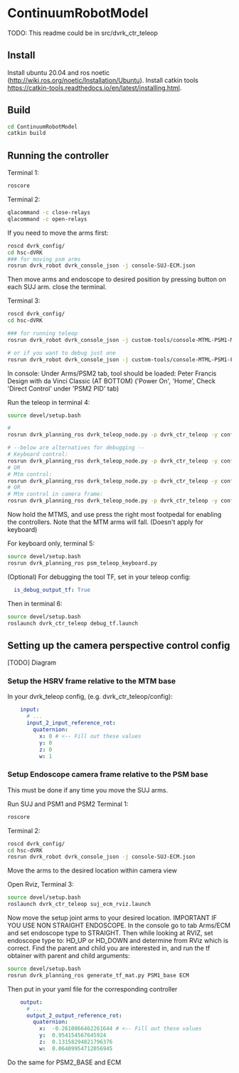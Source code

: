 # ContinuumRobotModel

TODO: This readme could be in src/dvrk_ctr_teleop

## Install 
Install ubuntu 20.04 and ros noetic (http://wiki.ros.org/noetic/Installation/Ubuntu).
Install catkin tools https://catkin-tools.readthedocs.io/en/latest/installing.html.

## Build

```bash
cd ContinuumRobotModel
catkin build
```

## Running the controller

Terminal 1:
```bash
roscore
```

Terminal 2:
```bash
qlacommand -c close-relays
qlacommand -c open-relays
```

If you need to move the arms first:
```bash
roscd dvrk_config/
cd hsc-dVRK
### for moving psm arms
rosrun dvrk_robot dvrk_console_json -j console-SUJ-ECM.json
```
Then move arms and endoscope to desired position by pressing button on each SUJ arm.
close the terminal.


Terminal 3:
```bash
roscd dvrk_config/
cd hsc-dVRK

### for running teleop
rosrun dvrk_robot dvrk_console_json -j custom-tools/console-MTML-PSM1-MTMR-PSM2-Fetal.json

# or if you want to debug just one
rosrun dvrk_robot dvrk_console_json -j custom-tools/console-MTML-PSM1-Fetal.json
```

In console:
Under Arms/PSM2 tab, tool should be loaded: Peter Francis Design with da Vinci Classic (AT BOTTOM)
('Power On', 'Home', Check 'Direct Control' under 'PSM2 PID' tab)

Run the teleop in terminal 4:
```bash
source devel/setup.bash

#
rosrun dvrk_planning_ros dvrk_teleop_node.py -p dvrk_ctr_teleop -y config/mtml_psm1_mtmr_psm2_cam.yaml

# --below are alternatives for debugging --
# Keyboard control: 
rosrun dvrk_planning_ros dvrk_teleop_node.py -p dvrk_ctr_teleop -y config/keyboard_psm1.yaml
# OR
# Mtm control: 
rosrun dvrk_planning_ros dvrk_teleop_node.py -p dvrk_ctr_teleop -y config/mtml_psm1.yaml
# OR
# Mtm control in camera frame: 
rosrun dvrk_planning_ros dvrk_teleop_node.py -p dvrk_ctr_teleop -y config/mtml_psm1_cam.yaml

```
Now hold the MTMS, and use press the right most footpedal for enabling the controllers. Note that the MTM arms will fall. (Doesn't apply for keyboard)

For keyboard only, terminal 5:
```bash
source devel/setup.bash
rosrun dvrk_planning_ros psm_teleop_keyboard.py
```

(Optional) For debugging the tool TF, set in your teleop config:
```yaml
  is_debug_output_tf: True
```
Then in terminal 6:
```bash
source devel/setup.bash
roslaunch dvrk_ctr_teleop debug_tf.launch 
```

## Setting up the camera perspective control config

[TODO] Diagram

### Setup the HSRV frame relative to the MTM base

In your dvrk_teleop config, (e.g. dvrk_ctr_teleop/config):
```yaml
    input:
      # ... 
      input_2_input_reference_rot:
        quaternion:
          x: 0 # <-- Fill out these values
          y: 0
          z: 0
          w: 1
```


### Setup Endoscope camera frame relative to the PSM base
This must be done if any time you move the SUJ arms.

Run SUJ and PSM1 and PSM2
Terminal 1:
```bash
roscore
```

Terminal 2:
```bash
roscd dvrk_config/
cd hsc-dVRK
rosrun dvrk_robot dvrk_console_json -j console-SUJ-ECM.json 
```
Move the arms to the desired location within camera view

Open Rviz, Terminal 3:

```bash
source devel/setup.bash
roslaunch dvrk_ctr_teleop suj_ecm_rviz.launch
```

Now move the setup joint arms to your desired location.
IMPORTANT IF YOU USE NON STRAIGHT ENDOSCOPE. In the console go to tab Arms/ECM and set endoscope type to STRAIGHT. 
Then while looking at RVIZ, set endoscope type to: HD_UP or HD_DOWN and determine from RViz which is correct.
Find the parent and child you are interested in, and run the tf obtainer with parent and child arguments:

```bash
source devel/setup.bash
rosrun dvrk_planning_ros generate_tf_mat.py PSM1_base ECM
```

Then put in your yaml file for the corresponding controller
```yaml
    output:
      # ... 
      output_2_output_reference_rot:
        quaternion:
          x:  -0.2610866462261644 # <-- Fill out these values
          y:  0.954154567645924
          z:  0.13158294821796376
          w:  0.06409954712056945
```

Do the same for PSM2_BASE and ECM

